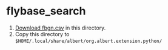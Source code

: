 # flybase_search

1. [Download fbgn.csv](https://ecsosaka-my.sharepoint.com/:x:/g/personal/u969789f_alumni_osaka-u_ac_jp/EfKcY45yeelMusdqFGsergUBiRRjT6SWP08xipM7YWE1rA?e=n9BrWJ) in this directory.
2. Copy this directory to `$HOME/.local/share/albert/org.albert.extension.python/`
